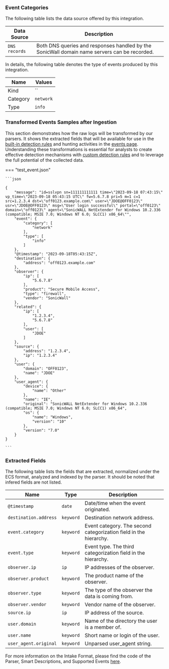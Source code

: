 
### Event Categories


The following table lists the data source offered by this integration.

| Data Source | Description                          |
| ----------- | ------------------------------------ |
| `DNS records` | Both DNS queries and responses handled by the SonicWall domain name servers can be recorded. |





In details, the following table denotes the type of events produced by this integration.

| Name | Values |
| ---- | ------ |
| Kind | `` |
| Category | `network` |
| Type | `info` |




### Transformed Events Samples after Ingestion

This section demonstrates how the raw logs will be transformed by our parsers. It shows the extracted fields that will be available for use in the [built-in detection rules](/xdr/features/detect/rules_catalog.md) and hunting activities in the [events page](/xdr/features/investigate/events.md). Understanding these transformations is essential for analysts to create effective detection mechanisms with [custom detection rules](/xdr/features/detect/sigma.md) and to leverage the full potential of the collected data.

=== "test_event.json"

    ```json
	
    {
        "message": "id=sslvpn sn=111111111111 time=\"2023-09-18 07:43:15\" vp_time=\"2023-09-18 05:43:15 UTC\" fw=5.6.7.8 pri=5 m=1 c=1 src=1.2.3.4 dst=\"off0123.example.com\" user=\"JDOE@OFF0123\" usr=\"JDOE@OFF0123\" msg=\"User login successful\" portal=\"off0123\" domain=\"off0123\" agent=\"SonicWALL NetExtender for Windows 10.2.336 (compatible; MSIE 7.0; Windows NT 6.0; SLCC1) x86_64\"",
        "event": {
            "category": [
                "network"
            ],
            "type": [
                "info"
            ]
        },
        "@timestamp": "2023-09-18T05:43:15Z",
        "destination": {
            "address": "off0123.example.com"
        },
        "observer": {
            "ip": [
                "5.6.7.8"
            ],
            "product": "Secure Mobile Access",
            "type": "firewall",
            "vendor": "SonicWall"
        },
        "related": {
            "ip": [
                "1.2.3.4",
                "5.6.7.8"
            ],
            "user": [
                "JDOE"
            ]
        },
        "source": {
            "address": "1.2.3.4",
            "ip": "1.2.3.4"
        },
        "user": {
            "domain": "OFF0123",
            "name": "JDOE"
        },
        "user_agent": {
            "device": {
                "name": "Other"
            },
            "name": "IE",
            "original": "SonicWALL NetExtender for Windows 10.2.336 (compatible; MSIE 7.0; Windows NT 6.0; SLCC1) x86_64",
            "os": {
                "name": "Windows",
                "version": "10"
            },
            "version": "7.0"
        }
    }
    	
	```





### Extracted Fields

The following table lists the fields that are extracted, normalized under the ECS format, analyzed and indexed by the parser. It should be noted that infered fields are not listed.

| Name | Type | Description                |
| ---- | ---- | ---------------------------|
|`@timestamp` | `date` | Date/time when the event originated. |
|`destination.address` | `keyword` | Destination network address. |
|`event.category` | `keyword` | Event category. The second categorization field in the hierarchy. |
|`event.type` | `keyword` | Event type. The third categorization field in the hierarchy. |
|`observer.ip` | `ip` | IP addresses of the observer. |
|`observer.product` | `keyword` | The product name of the observer. |
|`observer.type` | `keyword` | The type of the observer the data is coming from. |
|`observer.vendor` | `keyword` | Vendor name of the observer. |
|`source.ip` | `ip` | IP address of the source. |
|`user.domain` | `keyword` | Name of the directory the user is a member of. |
|`user.name` | `keyword` | Short name or login of the user. |
|`user_agent.original` | `keyword` | Unparsed user_agent string. |



For more information on the Intake Format, please find the code of the Parser, Smart Descriptions, and Supported Events [here](https://github.com/SEKOIA-IO/intake-formats/tree/main/SonicWall/sonicwall-sma).